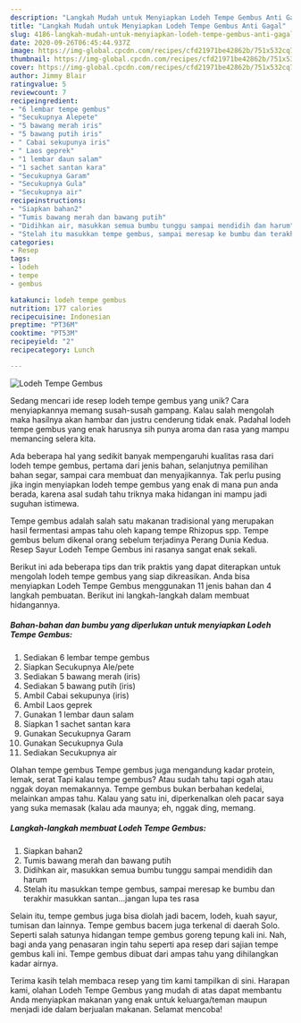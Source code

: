 ```yaml
---
description: "Langkah Mudah untuk Menyiapkan Lodeh Tempe Gembus Anti Gagal"
title: "Langkah Mudah untuk Menyiapkan Lodeh Tempe Gembus Anti Gagal"
slug: 4186-langkah-mudah-untuk-menyiapkan-lodeh-tempe-gembus-anti-gagal
date: 2020-09-26T06:45:44.937Z
image: https://img-global.cpcdn.com/recipes/cfd21971be42862b/751x532cq70/lodeh-tempe-gembus-foto-resep-utama.jpg
thumbnail: https://img-global.cpcdn.com/recipes/cfd21971be42862b/751x532cq70/lodeh-tempe-gembus-foto-resep-utama.jpg
cover: https://img-global.cpcdn.com/recipes/cfd21971be42862b/751x532cq70/lodeh-tempe-gembus-foto-resep-utama.jpg
author: Jimmy Blair
ratingvalue: 5
reviewcount: 7
recipeingredient:
- "6 lembar tempe gembus"
- "Secukupnya Alepete"
- "5 bawang merah iris"
- "5 bawang putih iris"
- " Cabai sekupunya iris"
- " Laos geprek"
- "1 lembar daun salam"
- "1 sachet santan kara"
- "Secukupnya Garam"
- "Secukupnya Gula"
- "Secukupnya air"
recipeinstructions:
- "Siapkan bahan2"
- "Tumis bawang merah dan bawang putih"
- "Didihkan air, masukkan semua bumbu tunggu sampai mendidih dan harum"
- "Stelah itu masukkan tempe gembus, sampai meresap ke bumbu dan terakhir masukkan santan...jangan lupa tes rasa"
categories:
- Resep
tags:
- lodeh
- tempe
- gembus

katakunci: lodeh tempe gembus 
nutrition: 177 calories
recipecuisine: Indonesian
preptime: "PT36M"
cooktime: "PT53M"
recipeyield: "2"
recipecategory: Lunch

---
```



![Lodeh Tempe Gembus](https://img-global.cpcdn.com/recipes/cfd21971be42862b/751x532cq70/lodeh-tempe-gembus-foto-resep-utama.jpg)

Sedang mencari ide resep lodeh tempe gembus yang unik? Cara menyiapkannya memang susah-susah gampang. Kalau salah mengolah maka hasilnya akan hambar dan justru cenderung tidak enak. Padahal lodeh tempe gembus yang enak harusnya sih punya aroma dan rasa yang mampu memancing selera kita.

Ada beberapa hal yang sedikit banyak mempengaruhi kualitas rasa dari lodeh tempe gembus, pertama dari jenis bahan, selanjutnya pemilihan bahan segar, sampai cara membuat dan menyajikannya. Tak perlu pusing jika ingin menyiapkan lodeh tempe gembus yang enak di mana pun anda berada, karena asal sudah tahu triknya maka hidangan ini mampu jadi suguhan istimewa.

Tempe gembus adalah salah satu makanan tradisional yang merupakan hasil fermentasi ampas tahu oleh kapang tempe Rhizopus spp. Tempe gembus belum dikenal orang sebelum terjadinya Perang Dunia Kedua. Resep Sayur Lodeh Tempe Gembus ini rasanya sangat enak sekali.


Berikut ini ada beberapa tips dan trik praktis yang dapat diterapkan untuk mengolah lodeh tempe gembus yang siap dikreasikan. Anda bisa menyiapkan Lodeh Tempe Gembus menggunakan 11 jenis bahan dan 4 langkah pembuatan. Berikut ini langkah-langkah dalam membuat hidangannya.

<!--inarticleads1-->

##### Bahan-bahan dan bumbu yang diperlukan untuk menyiapkan Lodeh Tempe Gembus:

1. Sediakan 6 lembar tempe gembus
1. Siapkan Secukupnya Ale/pete
1. Sediakan 5 bawang merah (iris)
1. Sediakan 5 bawang putih (iris)
1. Ambil  Cabai sekupunya (iris)
1. Ambil  Laos geprek
1. Gunakan 1 lembar daun salam
1. Siapkan 1 sachet santan kara
1. Gunakan Secukupnya Garam
1. Gunakan Secukupnya Gula
1. Sediakan Secukupnya air


Olahan tempe gembus Tempe gembus juga mengandung kadar protein, lemak, serat Tapi kalau tempe gembus? Atau sudah tahu tapi ogah atau nggak doyan memakannya. Tempe gembus bukan berbahan kedelai, melainkan ampas tahu. Kalau yang satu ini, diperkenalkan oleh pacar saya yang suka memasak (kalau ada maunya; eh, nggak ding, memang. 

<!--inarticleads2-->

##### Langkah-langkah membuat Lodeh Tempe Gembus:

1. Siapkan bahan2
1. Tumis bawang merah dan bawang putih
1. Didihkan air, masukkan semua bumbu tunggu sampai mendidih dan harum
1. Stelah itu masukkan tempe gembus, sampai meresap ke bumbu dan terakhir masukkan santan...jangan lupa tes rasa


Selain itu, tempe gembus juga bisa diolah jadi bacem, lodeh, kuah sayur, tumisan dan lainnya. Tempe gembus bacem juga terkenal di daerah Solo. Seperti salah satunya hidangan tempe gembus goreng tepung kali ini. Nah, bagi anda yang penasaran ingin tahu seperti apa resep dari sajian tempe gembus kali ini. Tempe gembus dibuat dari ampas tahu yang dihilangkan kadar airnya. 

Terima kasih telah membaca resep yang tim kami tampilkan di sini. Harapan kami, olahan Lodeh Tempe Gembus yang mudah di atas dapat membantu Anda menyiapkan makanan yang enak untuk keluarga/teman maupun menjadi ide dalam berjualan makanan. Selamat mencoba!
